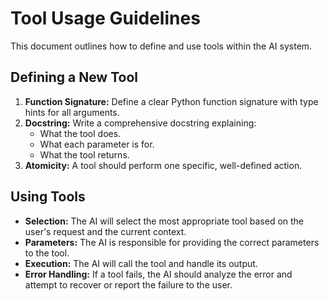 # Tool Usage Guidelines

This document outlines how to define and use tools within the AI system.

## Defining a New Tool

1.  **Function Signature:** Define a clear Python function signature with type hints for all arguments.
2.  **Docstring:** Write a comprehensive docstring explaining:
    -   What the tool does.
    -   What each parameter is for.
    -   What the tool returns.
3.  **Atomicity:** A tool should perform one specific, well-defined action.

## Using Tools

- **Selection:** The AI will select the most appropriate tool based on the user's request and the current context.
- **Parameters:** The AI is responsible for providing the correct parameters to the tool.
- **Execution:** The AI will call the tool and handle its output.
- **Error Handling:** If a tool fails, the AI should analyze the error and attempt to recover or report the failure to the user.
